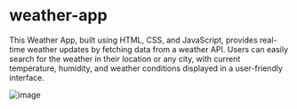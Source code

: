 # weather-app
This Weather App, built using HTML, CSS, and JavaScript, provides real-time weather updates by fetching data from a weather API. Users can easily search for the weather in their location or any city, with current temperature, humidity, and weather conditions displayed in a user-friendly interface.

![image](https://github.com/user-attachments/assets/b6c7d63f-879d-4116-93f6-a0d6860e4547)


